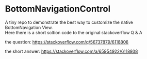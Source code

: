 # BottomNavigationControl

A tiny repo to demonstrate the best way to customize the native BottomNavigation View. <br />
Here there is a short soltion code to the original stackoverflow Q & A

the question:
https://stackoverflow.com/q/56737879/6118808

the short answer:
https://stackoverflow.com/a/65954922/6118808
